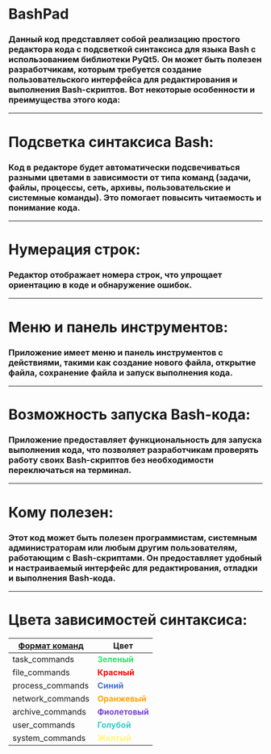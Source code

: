 # BashPad
### Данный код представляет собой реализацию простого редактора кода с подсветкой синтаксиса для языка Bash с использованием библиотеки PyQt5. Он может быть полезен разработчикам, которым требуется создание пользовательского интерфейса для редактирования и выполнения Bash-скриптов. Вот некоторые особенности и преимущества этого кода:
___
# Подсветка синтаксиса Bash:
### Код в редакторе будет автоматически подсвечиваться разными цветами в зависимости от типа команд (задачи, файлы, процессы, сеть, архивы, пользовательские и системные команды). Это помогает повысить читаемость и понимание кода.
___
# Нумерация строк: 
### Редактор отображает номера строк, что упрощает ориентацию в коде и обнаружение ошибок.
___
# Меню и панель инструментов:
### Приложение имеет меню и панель инструментов с действиями, такими как создание нового файла, открытие файла, сохранение файла и запуск выполнения кода.
___
# Возможность запуска Bash-кода: 
### Приложение предоставляет функциональность для запуска выполнения кода, что позволяет разработчикам проверять работу своих Bash-скриптов без необходимости переключаться на терминал.
___
# Кому полезен:

### Этот код может быть полезен программистам, системным администраторам или любым другим пользователям, работающим с Bash-скриптами. Он предоставляет удобный и настраиваемый интерфейс для редактирования, отладки и выполнения Bash-кода.

___
# Цвета зависимостей синтаксиса:

| [Формат команд](https://github.com/KLIPEBOY/BashPad/blob/main/format_comands.md)| Цвет|
|----------|----------|
| task_commands   | <span style="color:#37DD6F;font-weight:bold;">Зеленый</span>|
| file_commands   | <span style="color:#FF0000;font-weight:bold;">Красный</span> |
| process_commands| <span style="color:#4671D5;font-weight:bold;">Синий</span> |
| network_commands| <span style="color:#FFA500;font-weight:bold;">Оранжевый</span>   |
| archive_commands| <span style="color:#7945D6;font-weight:bold;">Фиолетовый</span>  |
| user_commands   | <span style="color:#33CCCC;font-weight:bold;">Голубой</span>  |
| system_commands | <span style="color:#FFF673;font-weight:bold;">Желтый</span>   |









